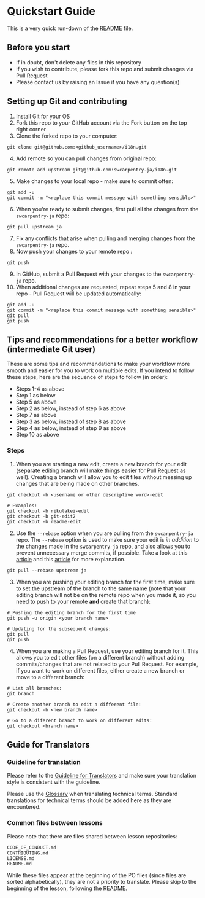 # Quickstart Guide

This is a very quick run-down of the [README](README.md) file.

## Before you start

* If in doubt, don't delete any files in this repository
* If you wish to contribute, please fork this repo and submit changes via Pull Request
* Please contact us by raising an Issue if you have any question(s)

## Setting up Git and contributing

1. Install Git for your OS
2. Fork this repo to your GitHub account via the Fork button on the top right corner
3. Clone the forked repo to your computer:
```
git clone git@github.com:<github_username>/i18n.git
```
4. Add remote so you can pull changes from original repo:
```
git remote add upstream git@github.com:swcarpentry-ja/i18n.git
```
5. Make changes to your local repo - make sure to commit often:
```
git add -u
git commit -m "<replace this commit message with something sensible>"
```
6. When you're ready to submit changes, first pull all the changes from the `swcarpentry-ja` repo:
```
git pull upstream ja
```
7. Fix any conflicts that arise when pulling and merging changes from the `swcarpentry-ja` repo.
8. Now push your changes to your remote repo :
```
git push
```
9. In GitHub, submit a Pull Request with your changes to the `swcarpentry-ja` repo.
10. When additional changes are requested, repeat steps 5 and 8 in your repo - Pull Request will be updated automatically:
```
git add -u
git commit -m "<replace this commit message with something sensible>"
git pull
git push
```

## Tips and recommendations for a better workflow (intermediate Git user)

These are some tips and recommendations to make your workflow more smooth and easier for you to work on multiple edits.
If you intend to follow these steps, here are the sequence of steps to follow (in order):

* Steps 1-4 as above
* Step 1 as below
* Step 5 as above
* Step 2 as below, instead of step 6 as above
* Step 7 as above
* Step 3 as below, instead of step 8 as above
* Step 4 as below, instead of step 9 as above
* Step 10 as above

### Steps

1. When you are starting a new edit, create a new branch for your edit (separate editing branch will make things easier for Pull Request as well).
Creating a branch will allow you to edit files without messing up changes that are being made on other branches.
```
git checkout -b <username or other descriptive word>-edit

# Examples:
git checkout -b rikutakei-edit
git checkout -b git-edit2
git checkout -b readme-edit
```
2. Use the `--rebase` option when you are pulling from the `swcarpentry-ja` repo.
The `--rebase` option is used to make sure your edit is *in addition* to the changes made in the `swcarpentry-ja` repo, and also allows you to prevent unnecessary merge commits, if possible.
Take a look at this [article](http://kernowsoul.com/blog/2012/06/20/4-ways-to-avoid-merge-commits-in-git/) and this [article](https://codeinthehole.com/tips/pull-requests-and-other-good-practices-for-teams-using-github/) for more explanation.
```
git pull --rebase upstream ja
```
3. When you are pushing your editing branch for the first time, make sure to set the upstream of the branch to the same name (note that your editing branch will not be on the remote repo when you made it, so you need to push to your remote **and** create that branch):
```
# Pushing the editing branch for the first time
git push -u origin <your branch name>

# Updating for the subsequent changes:
git pull
git push
```
4. When you are making a Pull Request, use your editing branch for it.
This allows you to edit other files (on a different branch) without adding commits/changes that are not related to your Pull Request.
For example, if you want to work on different files, either create a new branch or move to a different branch:
```
# List all branches:
git branch

# Create another branch to edit a different file:
git checkout -b <new branch name>

# Go to a diferent branch to work on different edits:
git checkout <branch name>
```

## Guide for Translators

### Guideline for translation

Please refer to the [Guideline for Translators](TranslatorGuidelines.md) and make sure your translation style is consistent with the guideline.

Please use the [Glossary](https://github.com/swcarpentry-ja/i18n/wiki/Glossary-for-technical-terms) when translating technical terms. Standard translations for technical terms should be added here as they are encountered.

### Common files between lessons

Please note that there are files shared between lesson repositories:

```
CODE_OF_CONDUCT.md
CONTRIBUTING.md
LICENSE.md
README.md
```

While these files appear at the beginning of the PO files (since files are sorted alphabetically), they are not a priority to translate.
Please skip to the beginning of the lesson, following the README.

